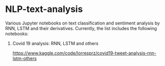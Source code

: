 # NLP-text-analysis
Various Jupyter notebooks on text classification and sentiment analysis by RNN, LSTM and their derivatives. Currently, the list includes the following notebooks:

1. Covid 19 analysis: RNN, LSTM and others

   https://www.kaggle.com/code/lorresprz/covid19-tweet-analysis-rnn-lstm-others
